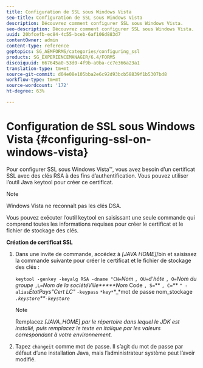 ```yaml
---
title: Configuration de SSL sous Windows Vista
seo-title: Configuration de SSL sous Windows Vista
description: Découvrez comment configurer SSL sous Windows Vista.
seo-description: Découvrez comment configurer SSL sous Windows Vista.
uuid: 20bfcefb-ec84-4c55-bceb-6af106d883d7
contentOwner: admin
content-type: reference
geptopics: SG_AEMFORMS/categories/configuring_ssl
products: SG_EXPERIENCEMANAGER/6.4/FORMS
discoiquuid: 667645a0-53d0-4f9b-a0ba-cc7e366a23a1
translation-type: tm+mt
source-git-commit: d04e08e105bba2e6c92d93bcb58839f1b5307bd8
workflow-type: tm+mt
source-wordcount: '172'
ht-degree: 63%

---
```



# Configuration de SSL sous Windows Vista {#configuring-ssl-on-windows-vista}

Pour configurer SSL sous Windows Vista™, vous avez besoin d’un certificat SSL avec des clés RSA à des fins d’authentification. Vous pouvez utiliser l’outil Java keytool pour créer ce certificat.

>[!NOTE]
>
>Windows Vista ne reconnaît pas les clés DSA.

Vous pouvez exécuter l’outil keytool en saisissant une seule commande qui comprend toutes les informations requises pour créer le certificat et le fichier de stockage des clés.

**Création de certificat SSL**

1. Dans une invite de commande, accédez à *[JAVA HOME]*/bin et saisissez la commande suivante pour créer le certificat et le fichier de stockage des clés :

   `keytool -genkey -keyalg RSA -dname "CN=`*Nom* `, OU=`*d&#39;hôte* `, O=`*Nom du groupe* `,L=`*Nom de la sociétéVille*****Nom* Code `, S=`** `, C=`** `" -alias`*ÉtatPays&quot;Cert LC&quot;* `-keypass` `*key*`*_*mot de passe nom_stockage *`.keystore`**`-keystore`*

   >[!NOTE]
   >
   >Remplacez *[JAVA_HOME] par le répertoire dans lequel le JDK est installé, puis remplacez le texte en italique par les valeurs correspondant à votre environnement.*

1. Tapez `changeit` comme mot de passe. Il s’agit du mot de passe par défaut d’une installation Java, mais l’administrateur système peut l’avoir modifié.

